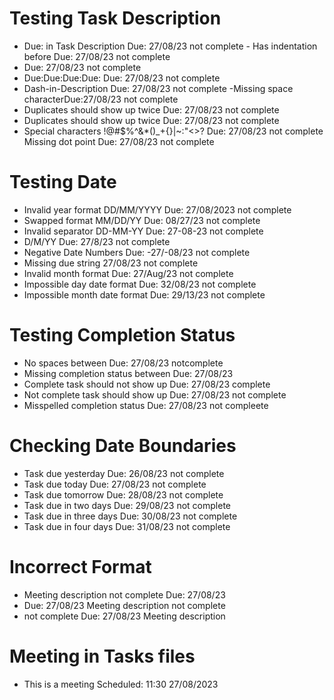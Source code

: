 # Testing Task Description

- Due: in Task Description Due: 27/08/23 not complete
        - Has indentation before  Due: 27/08/23 not complete
-  Due: 27/08/23 not complete   
-  Due:Due:Due:Due: Due: 27/08/23 not complete        
- Dash-in-Description Due: 27/08/23 not complete
-Missing space characterDue:27/08/23 not complete
- Duplicates should show up twice Due: 27/08/23 not complete
- Duplicates should show up twice Due: 27/08/23 not complete
- Special characters !@#$%^&*()_+{}|~:"<>? Due: 27/08/23 not complete
Missing dot point Due: 27/08/23 not complete

# Testing Date
- Invalid year format DD/MM/YYYY Due: 27/08/2023 not complete
- Swapped format MM/DD/YY Due: 08/27/23 not complete
- Invalid separator DD-MM-YY Due: 27-08-23 not complete
- D/M/YY Due: 27/8/23 not complete
- Negative Date Numbers Due: -27/-08/23 not complete 
- Missing due string 27/08/23 not complete
- Invalid month format Due: 27/Aug/23 not complete
- Impossible day date format Due: 32/08/23 not complete
- Impossible month date format Due: 29/13/23 not complete

# Testing Completion Status
- No spaces between Due: 27/08/23 notcomplete
- Missing completion status between Due: 27/08/23
- Complete task should not show up Due: 27/08/23 complete
- Not complete task should show up Due: 27/08/23 not complete
- Misspelled completion status Due: 27/08/23 not compleete

# Checking Date Boundaries
- Task due yesterday Due: 26/08/23 not complete
- Task due today Due: 27/08/23 not complete
- Task due tomorrow Due: 28/08/23 not complete
- Task due in two days Due: 29/08/23 not complete
- Task due in three days Due: 30/08/23 not complete
- Task due in four days Due: 31/08/23 not complete

# Incorrect Format 
- Meeting description not complete Due: 27/08/23 
- Due: 27/08/23 Meeting description not complete 
- not complete Due: 27/08/23 Meeting description 

# Meeting in Tasks files
- This is a meeting Scheduled: 11:30 27/08/2023
